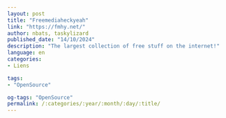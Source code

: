 ```yaml
---
layout: post
title: "Freemediaheckyeah"
link: "https://fmhy.net/"
author: nbats, taskylizard
published_date: "14/10/2024"
description: "The largest collection of free stuff on the internet!"
language: en
categories:
- Liens

tags:
- "OpenSource"

og-tags: "OpenSource"
permalink: /:categories/:year/:month/:day/:title/
---
```

